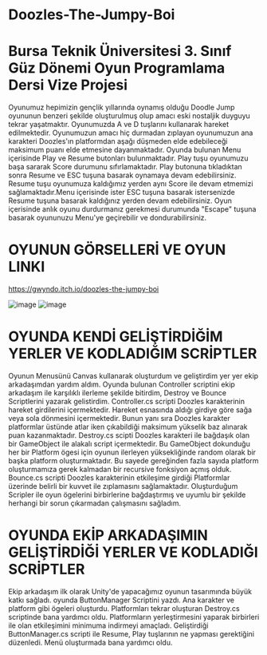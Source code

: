 # Doozles-The-Jumpy-Boi
# Bursa Teknik Üniversitesi 3. Sınıf Güz Dönemi Oyun Programlama Dersi Vize Projesi

Oyunumuz hepimizin gençlik yıllarında oynamış olduğu Doodle Jump oyununun benzeri şekilde oluşturulmuş olup amacı eski nostaljik duyguyu tekrar yaşatmaktır. 
Oyunumuzda A ve D tuşlarını kullanarak hareket edilmektedir. Oyunumuzun amacı hiç durmadan zıplayan oyunumuzun ana karakteri Doozles'ın platformdan aşağı düşmeden elde edebileceği maksimum puanı elde etmesine dayanmaktadır. Oyunda bulunan Menu içerisinde Play ve Resume butonları bulunmaktadır. 
Play tuşu oyunumuzu başa sararak Score durumunu sıfırlamaktadır. Play butonuna tıkladıktan sonra Resume ve ESC tuşuna basarak oynamaya devam edebilirsiniz.
Resume tuşu oyunumuza kaldığımız yerden aynı Score ile devam etmemizi sağlamaktadır.Menu içerisinde ister ESC tuşuna basarak istersenizde Resume tuşuna basarak kaldığınız yerden devam edebilirsiniz.
Oyun içerisinde anlık oyunu durdurmanız gerekmesi durumunda "Escape" tuşuna basarak oyununuzu Menu'ye geçirebilir ve dondurabilirsiniz.

# OYUNUN GÖRSELLERİ VE OYUN LINKI
https://gwyndo.itch.io/doozles-the-jumpy-boi


![image](https://user-images.githubusercontent.com/74237991/204635127-96a21771-c149-4c7b-a3ee-21981aa76f45.png)
![image](https://user-images.githubusercontent.com/74237991/204635185-1f73da2b-4f97-40b4-90ed-779aabdc6f33.png)

# OYUNDA KENDİ GELİŞTİRDİĞİM YERLER VE KODLADIĞIM SCRİPTLER


Oyunun Menusünü Canvas kullanarak oluşturdum ve geliştirdim yer yer ekip arkadaşımdan yardım aldım. Oyunda bulunan Controller scriptini ekip arkadaşım ile karşılıklı ilerleme şekilde bitirdim, Destroy ve Bounce Scriptlerini yazarak gelistirdim. Controller.cs scripti Doozles karakterinin hareket girdilerini içermektedir. Hareket esnasında aldığı girdiye göre sağa veya sola dönmesini içermektedir. Bunun yanı sıra Doozles karakter platformlar üstünde atlar iken çıkabildiği maksimum yükselik baz alınarak puan kazanmaktadır. 
Destroy.cs scipti Doozles karakteri ile bağdaşık olan bir GameObject ile alakalı script içermektedir. Bu GameObject dokunduğu her bir Platform ögesi için oyunun ilerleyen yüksekliğinde random olarak bir başka platform oluşturmaktadır. Bu sayede gereğinden fazla sayıda platform oluşturmamıza gerek kalmadan bir recursive fonksiyon açmış olduk.
Bounce.cs scripti Doozles karakterinin etkileşime girdiği Platformlar üzerinde belirli bir kuvvet ile zıplamasını sağlamaktadır.
Oluşturduğum Scripler ile oyun ögelerini birbirlerine bağdaştırmış ve uyumlu bir şekilde herhangi bir sorun çıkarmadan çalışmasını sağladım.

# OYUNDA EKİP ARKADAŞIMIN GELİŞTİRDİĞİ YERLER VE KODLADIĞI SCRİPTLER
Ekip arkadaşım ilk olarak Unity'de yapacağımız oyunun tasarımında büyük katkı sağladı. oyunda ButtonManager Scriptini yazdı. Ana karakter ve platform gibi ögeleri oluşturdu. Platformları tekrar oluşturan Destroy.cs scriptinde bana yardımcı oldu. Platformların yerleştirmesini yaparak birbirleri ile olan etkileşimini minimuma indirmeyi amaçladı. Geliştirdiği ButtonManager.cs scripti ile Resume, Play tuşlarının ne yapması gerektiğini düzenledi. Menü oluşturmada bana yardımcı oldu. 
